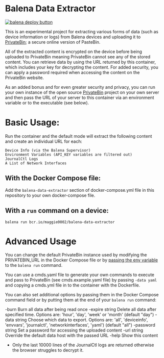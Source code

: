 # Balena Data Extractor

[![balena deploy button](https://www.balena.io/deploy.svg)](https://dashboard.balena-cloud.com/deploy?repoUrl=https://github.com/maggie0002/balena-data-extractor)

This is an experimental project for extracting various forms of data (such as device information or logs) from Balena devices and uploading it to [PrivateBin](https://privatebin.info/directory/); a secure online version of PasteBin. 

All of the extracted content is encrypted on the device before being uploaded to PrivateBin meaning PrivateBin cannot see any of the stored content. You can retrieve data by using the URL returned by this container, which includes your key for decrypting the content. For added security, you can apply a password required when accessing the content on the PrivateBin website.

As an added bonus and for even greater security and privacy, you can run your own instance of the open source [PrivateBin](https://privatebin.info/directory/) project on your own server and then pass the URL of your server to this container via an environment variable or to the executable (see below).

 
# Basic Usage:

Run the container and the default mode will extract the following content and create an individual URL for each:

```
Device Info (via the Balena Supervisor)
Environment Variables (API_KEY variables are filtered out)
JournalCtl Logs
A List of Network Interfaces
```

## With the Docker Compose file:

Add the `balena-data-extractor` section of docker-compose.yml file in this repository to your own docker-compose file.

## With a `run` command on a device:

`balena run bcr.io/maggie0002/balena-data-extractor`

# Advanced Usage

You can change the default PrivateBin instance used by modifying the PRIVATEBIN_URL in the Docker Compose file or by [passing the env variable](https://docs.docker.com/engine/reference/run/#env-environment-variables) to the `balena run` command.

You can use a cmds.yaml file to generate your own commands to execute and pass to PrivateBin (see cmds.example.yaml file) by passing `-data yaml` and copying a cmds.yml file in to the container with the Dockerfile.

You can also set additional options by passing them in the Docker Compose command field or by putting them at the end of your `balena run` command:

  -burn
        Burn all data after being read once
  -expire string
        Delete all data after specified time. Options are: 'hour', 'day', 'week' or 'month' (default "day")
  -data string
        Choose which data to export. Options are: 'all', 'deviceinfo', 'envvars', 'journalctl', 'networkinterfaces', 'yaml') (default "all")
  -password string
        Set a password for accessing the uploaded content
  -url string
        Override the default data host with the passed URL
  -help
        Show this content

* Only the last 10000 lines of the JournalCtl logs are returned otherwise the browser struggles to decrypt it. 